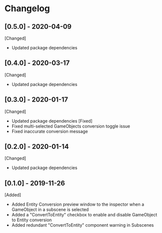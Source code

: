 # Changelog

## [0.5.0] - 2020-04-09
[Changed]
* Updated package dependencies

## [0.4.0] - 2020-03-17
[Changed]
* Updated package dependencies
  
## [0.3.0] - 2020-01-17
[Changed]
* Updated package dependencies
[Fixed]
* Fixed multi-selected GameObjects conversion toggle issue
* Fixed inaccurate conversion message

## [0.2.0] - 2020-01-14
[Changed]
* Updated package dependencies

## [0.1.0] - 2019-11-26
[Added]
* Added Entity Conversion preview window to the inspector when a GameObject in a subscene is selected
* Added a "ConvertToEntity" checkbox to enable and disable GameObject to Entity conversion
* Added redundant "ConvertToEntity" component warning in Subscenes
